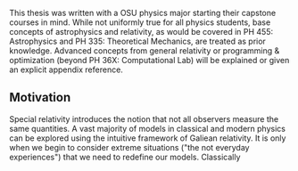 This thesis was written with a OSU physics major starting their capstone courses in mind. While
not uniformly true for all physics students, base concepts of astrophysics and relativity, as would
be covered in PH 455: Astrophysics and PH 335: Theoretical Mechanics, are treated as prior
knowledge. Advanced concepts from general relativity or programming & optimization (beyond PH
36X: Computational Lab) will be explained or given an explicit appendix reference.


## Motivation

Special relativity introduces the notion that not all observers measure the same quantities. A vast majority of models in classical and modern physics can be explored using the intuitive framework of Galiean relativity. It is only when we begin to consider extreme situations ("the not everyday experiences") that we need to redefine our models. Classically